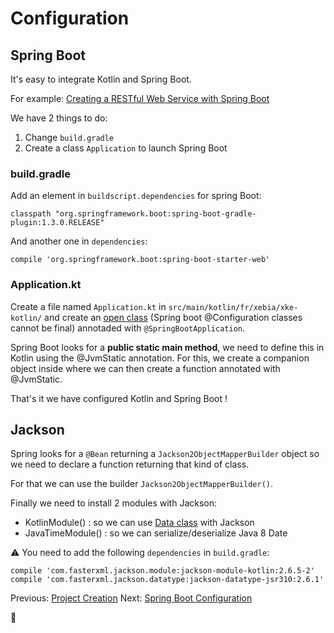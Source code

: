 # Configuration

## Spring Boot

It's easy to integrate Kotlin and Spring Boot.

For example: [Creating a RESTful Web Service with Spring Boot](https://kotlinlang.org/docs/tutorials/spring-boot-restful.html)

We have 2 things to do:
1. Change `build.gradle`
2. Create a class `Application` to launch Spring Boot

### build.gradle

Add an element in `buildscript.dependencies` for spring Boot:

```
classpath "org.springframework.boot:spring-boot-gradle-plugin:1.3.0.RELEASE"
```

And another one in `dependencies`:

```
compile 'org.springframework.boot:spring-boot-starter-web'
```

### Application.kt

Create a file named `Application.kt` in `src/main/kotlin/fr/xebia/xke-kotlin/` and create an [open class](https://kotlinlang.org/docs/reference/classes.html#inheritance) (Spring boot @Configuration classes cannot be final) annotaded with `@SpringBootApplication`.

Spring Boot looks for a **public static main method**, we need to define this in Kotlin using the @JvmStatic annotation. For this, we create a companion object inside where we can then create a function annotated with @JvmStatic.

That's it we have configured Kotlin and Spring Boot !

## Jackson

Spring looks for a `@Bean` returning a `Jackson2ObjectMapperBuilder` object so we need to declare a function returning that kind of class.

For that we can use the builder `Jackson2ObjectMapperBuilder()`.

Finally we need to install 2 modules with Jackson:
* KotlinModule() : so we can use [Data class](https://kotlinlang.org/docs/reference/data-classes.html) with Jackson
* JavaTimeModule() : so we can serialize/deserialize Java 8 Date

:warning: You need to add the following `dependencies` in `build.gradle`:

```
compile 'com.fasterxml.jackson.module:jackson-module-kotlin:2.6.5-2'
compile 'com.fasterxml.jackson.datatype:jackson-datatype-jsr310:2.6.1'
```

Previous: [Project Creation](01_CreateProject.md)
Next: [Spring Boot Configuration](03_AddDataClass.md)

:horse:
